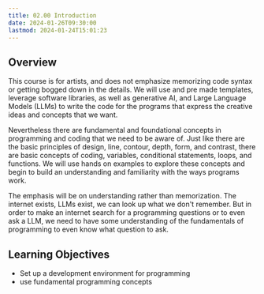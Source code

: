 ```yaml
---
title: 02.00 Introduction
date: 2024-01-26T09:30:00
lastmod: 2024-01-24T15:01:23
---
```


## Overview

This course is for artists, and does not emphasize memorizing code syntax or getting bogged down in the details. We will use and pre made templates, leverage software libraries, as well as generative AI, and Large Language Models (LLMs) to write the code for the programs that express the creative ideas and concepts that we want.

Nevertheless there are fundamental and foundational concepts in programming and coding that we need to be aware of. Just like there are the basic principles of design, line, contour, depth, form, and contrast, there are basic concepts of coding, variables, conditional statements, loops, and functions. We will use hands on examples to explore these concepts and begin to build an understanding and familiarity with the ways programs work.

The emphasis will be on understanding rather than memorization. The internet exists, LLMs exist, we can look up what we don't remember. But in order to make an internet search for a programming questions or to even ask a LLM, we need to have some understanding of the fundamentals of programming to even know what question to ask.

## Learning Objectives

- Set up a development environment for programming
- use fundamental programming concepts
